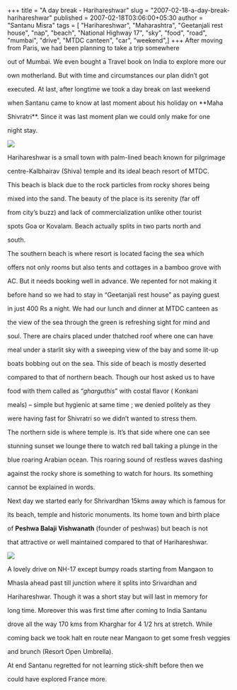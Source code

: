 +++
title = "A day break - Harihareshwar"
slug = "2007-02-18-a-day-break-harihareshwar"
published = 2007-02-18T03:06:00+05:30
author = "Santanu Misra"
tags = [ "Harihareshwar", "Maharashtra", "Geetanjali rest house", "nap", "beach", "National Highway 17", "sky", "food", "road", "mumbai", "drive", "MTDC canteen", "car", "weekend",]
+++
After moving from Paris, we had been planning to take a trip somewhere
out of Mumbai. We even bought a Travel book on India to explore more our
own motherland. But with time and circumstances our plan didn’t got
executed. At last, after longtime we took a day break on last weekend
when Santanu came to know at last moment about his holiday on **Maha
Shivratri**. Since it was last moment plan we could only make for one
night stay.

<a href="http://www.santm.com/gallery3/index.php/2007/hari" class="snap_nopreview" title="Harihareshwar Beach"><img src="../images/2007-02-18-a-day-break-harihareshwar-harihareshwar-beach.jpg" /></a>

Harihareshwar is a small town with palm-lined beach known for pilgrimage
centre-Kalbhairav (Shiva) temple and its ideal beach resort of MTDC.
This beach is black due to the rock particles from rocky shores being
mixed into the sand. The beauty of the place is its serenity (far off
from city’s buzz) and lack of commercialization unlike other tourist
spots Goa or Kovalam. Beach actually splits in two parts north and
south.

The southern beach is where resort is located facing the sea which
offers not only rooms but also tents and cottages in a bamboo grove with
AC. But it needs booking well in advance. We repented for not making it
before hand so we had to stay in “Geetanjali rest house” as paying guest
in just 400 Rs a night. We had our lunch and dinner at MTDC canteen as
the view of the sea through the green is refreshing sight for mind and
soul. There are chairs placed under thatched roof where one can have
meal under a starlit sky with a sweeping view of the bay and some lit-up
boats bobbing out on the sea. This side of beach is mostly deserted
compared to that of northern beach. Though our host asked us to have
food with them called as “*gharguthis*” with costal flavor ( Konkani
meals) – simple but hygienic at same time ; we denied politely as they
were having fast for Shivratri so we didn’t wanted to stress them.

The northern side is where temple is. It’s that side where one can see
stunning sunset we lounge there to watch red ball taking a plunge in the
blue roaring Arabian ocean. This roaring sound of restless waves dashing
against the rocky shore is something to watch for hours. Its something
cannot be explained in words.

Next day we started early for Shrivardhan 15kms away which is famous for
its beach, temple and historic monuments. Its home town and birth place
of **Peshwa Balaji Vishwanath** (founder of peshwas) but beach is not
that attractive or well maintained compared to that of Harihareshwar.

[![](../images/2007-02-18-a-day-break-harihareshwar-indica.jpg)](http://www.santm.com/gallery3/index.php/2006/bombay/apt/indica "Our Car")

A lovely drive on NH-17 except bumpy roads starting from Mangaon to
Mhasla ahead past till junction where it splits into Srivardhan and
Harihareshwar. Though it was a short stay but will last in memory for
long time. Moreover this was first time after coming to India Santanu
drove all the way 170 kms from Kharghar for 4 1/2 hrs at stretch. While
coming back we took halt en route near Mangaon to get some fresh veggies
and brunch (Resort Open Umbrella).

At end Santanu regretted for not learning stick-shift before then we
could have explored France more.
